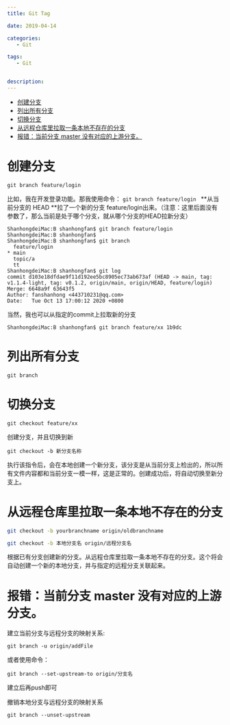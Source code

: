 ```yaml
---
title: Git Tag

date: 2019-04-14

categories: 
   - Git

tags: 
   - Git 


description: ​
---
```



<!-- TOC -->

- [创建分支](#创建分支)
- [列出所有分支](#列出所有分支)
- [切换分支](#切换分支)
- [从远程仓库里拉取一条本地不存在的分支](#从远程仓库里拉取一条本地不存在的分支)
- [报错：当前分支 master 没有对应的上游分支。](#报错当前分支-master-没有对应的上游分支)

<!-- /TOC -->


# 创建分支

```
git branch feature/login
```



比如，我在开发登录功能。那我使用命令： `git branch feature/login ` **从当前分支的 HEAD **拉了一个新的分支 feature/login出来。（注意：这里后面没有参数了，那么当前是处于哪个分支，就从哪个分支的HEAD拉新分支）

```shell
ShanhongdeiMac:B shanhongfan$ git branch feature/login
ShanhongdeiMac:B shanhongfan$ 
ShanhongdeiMac:B shanhongfan$ git branch
  feature/login
* main
  topic/a
  tt
ShanhongdeiMac:B shanhongfan$ git log
commit d103e18dfdae9f11d192ee5bc8905ec73ab673af (HEAD -> main, tag: v1.1.4-light, tag: v0.1.2, origin/main, origin/HEAD, feature/login)
Merge: 6648a9f 63643f5
Author: fanshanhong <443710231@qq.com>
Date:   Tue Oct 13 17:00:12 2020 +0800
```



当然，我也可以从指定的commit上拉取新的分支

```
ShanhongdeiMac:B shanhongfan$ git branch feature/xx 1b9dc
```



# 列出所有分支

```
git branch
```



# 切换分支

```
git checkout feature/xx
```



创建分支，并且切换到新

```
git checkout -b 新分支名称

```
执行该指令后，会在本地创建一个新分支，该分支是从当前分支上检出的，所以所有文件内容都和当前分支一模一样，这是正常的。创建成功后，将自动切换至新分支上。


# 从远程仓库里拉取一条本地不存在的分支

```bash
git checkout -b yourbranchname origin/oldbranchname

git checkout -b 本地分支名 origin/远程分支名
```

根据已有分支创建新的分支。从远程仓库里拉取一条本地不存在的分支。这个将会自动创建一个新的本地分支，并与指定的远程分支关联起来。

# 报错：当前分支 master 没有对应的上游分支。


建立当前分支与远程分支的映射关系:
```
git branch -u origin/addFile
```
或者使用命令：
```
git branch --set-upstream-to origin/分支名
```
建立后再push即可


撤销本地分支与远程分支的映射关系
```
git branch --unset-upstream
```